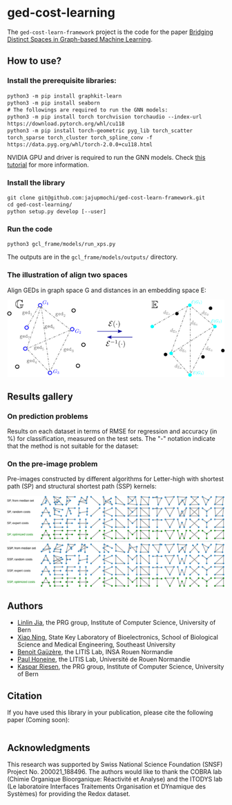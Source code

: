 # ged-cost-learning

The `ged-cost-learn-framework` project is the code for the paper [Bridging Distinct Spaces in Graph-based Machine Learning](whatwhat?).

## How to use?

### Install the prerequisite libraries:

```
python3 -m pip install graphkit-learn
python3 -m pip install seaborn
# The followings are required to run the GNN models:
python3 -m pip install torch torchvision torchaudio --index-url https://download.pytorch.org/whl/cu118
python3 -m pip install torch-geometric pyg_lib torch_scatter torch_sparse torch_cluster torch_spline_conv -f https://data.pyg.org/whl/torch-2.0.0+cu118.html
```

NVIDIA GPU and driver is required to run the GNN models. 
Check [this tutorial](https://pytorch-geometric.readthedocs.io/en/latest/notes/installation.html) for more information.

### Install the library

```
git clone git@github.com:jajupmochi/ged-cost-learn-framework.git
cd ged-cost-learning/
python setup.py develop [--user]
```

### Run the code

```
python3 gcl_frame/models/run_xps.py
```

The outputs are in the `gcl_frame/models/outputs/` directory.

### The illustration of align two spaces

Align GEDs in graph space G and distances in an embedding space E:

![spaces-alignment](gcl_frame/figures/align_ged_n_embed_spaces.svg)

## Results gallery

### On prediction problems

Results on each dataset in terms of RMSE for regression and accuracy (in %) for classification, measured on the test sets. The "-" notation indicate that the method is not suitable for the dataset:

### On the pre-image problem

Pre-images constructed by different algorithms for Letter-high with shortest path (SP) and structural shortest path (SSP) kernels:

![spaces-alignment](gcl_frame/figures/median_graphs_letter-h.svg)

## Authors

* [Linlin Jia](https://jajupmochi.github.io/), the PRG group, Institute of Computer Science, University of Bern
* [Xiao Ning](https://xiao-nx.github.io/), State Key Laboratory of Bioelectronics, School of Biological Science and Medical Engineering, Southeast University
* [Benoit Gaüzère](https://bgauzere.github.io/), the LITIS Lab, INSA Rouen Normandie
* [Paul Honeine](https://honeine.fr/wp/), the LITIS Lab, Université de Rouen Normandie
* [Kaspar Riesen](https://prg.inf.unibe.ch/index.php/people/kaspar-riesen/), the PRG group, Institute of Computer Science, University of Bern

## Citation

If you have used this library in your publication, please cite the following paper (Coming soon):

```

```

## Acknowledgments

This research was supported by Swiss National Science Foundation (SNSF) Project No. 200021_188496. The authors would like to thank the COBRA lab (Chimie Organique Bioorganique: Réactivité et Analyse) and the ITODYS lab (Le laboratoire Interfaces Traitements Organisation et
DYnamique des Systèmes) for providing the Redox dataset.
